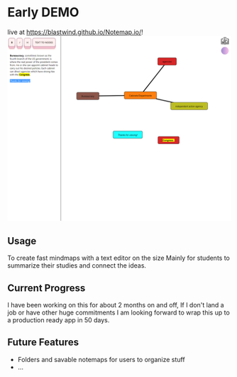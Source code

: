 # Early DEMO 
live at https://blastwind.github.io/Notemap.io/!
![](header.png)

## Usage
To create fast mindmaps with a text editor on the size 
Mainly for students to summarize their studies and connect the ideas. 

## Current Progress 
I have been working on this for about 2 months on and off, If I don't land a job or have other huge commitments I am looking forward to wrap this up to a production ready app in 50 days. 

## Future Features 
  * Folders and savable notemaps for users to organize stuff 
  * ...
